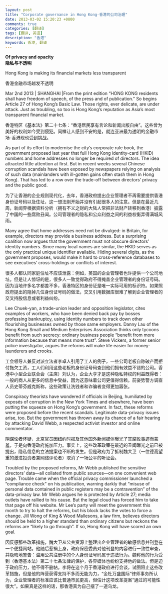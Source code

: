 ```yaml
---
layout: post
title: "Corporate governance in Hong Kong-香港的公司治理"
date: 2013-03-02 15:20:23 +0800
comments: true
categories: [翻译]
tags: [翻译, 英语]
description: "香港" 
keywords: 香港, 翻译
---
```


**Of privacy and opacity**  
**隐私与不透明**

Hong Kong is making its financial markets less transparent

香港金融市场越发不透明

Mar 2nd 2013 | SHANGHAI |From the print edition
“HONG KONG residents shall have freedom of speech, of the press and of publication.” So begins Article 27 of Hong Kong’s Basic Law. Those rights, ever delicate, are under attack. Just as troubling, so too is Hong Kong’s reputation as Asia’s most transparent financial market.

香港特区《基本法》第二十七条：“香港居民享有言论和新闻出版自由”。这些曾为美好的权利如今受到侵犯。同样让人感到不安的是，就连亚洲最为透明的金融市场-香港现也受到挑战。

<!--more-->

As part of its effort to modernise the city’s corporate rule book, the government proposed last year that full Hong Kong identity-card (HKID) numbers and home addresses no longer be required of directors. The idea attracted little attention at first. But in recent weeks several Chinese corruption scandals have been exposed by newspapers relying on analysis of such data (mainlanders with ill-gotten gains often stash them in Hong Kong). That has led to a row over the trade-off between directors’ privacy and the public good.

为了让香港的企业规则现代化，去年，香港政府提出企业管理者不再需要提供香港身份证号码以及住址，这一想法刚开始并没有引起很多人的注意。但是在最近几周，新闻界根据资料分析（拥有不义之财的大陆人常把非法财产转移到香港）披露了中国的一些腐败丑闻。公司管理者的隐私和公众利益之间的利益权衡弄得满城风雨。

Many agree that home addresses need not be divulged: in Britain, for example, directors may provide a business address. But a surprising coalition now argues that the government must not obscure directors’ identity numbers. Since many local names are similar, the HKID serves as the only practical unique identifier available. Hiding several digits, as the government proposes, would make it hard to cross-reference databases to see executives’ cross-holdings or conflicts of interest.

很多人都认同家庭住址不应该泄露：例如，英国的企业管理者也许提供一个公司地址。但是让人惊讶的是，很多人一致觉得政府不得掩盖企业管理者的身份证号码。因为当地许多名字都差不多，香港特区的身份证是唯一实际可用的标识符。如果照政府提出的隐掉几位身份证号码的做法，交叉引用数据库很难了解到企业管理者的交叉持股信息或者利益纠纷。

Lee Chuek-yan, a trade-union leader and opposition legislator, cites examples of workers, who have been denied back pay by bosses professing bankruptcy, using identity numbers to track down other flourishing businesses owned by those same employers. Danny Lau of the Hong Kong Small and Medium Enterprises Association thinks only tycoons benefit from such secrecy: ordinary business people “benefit from more information because that means more trust”. Steve Vickers, a former senior police investigator, argues the reforms will make life easier for money-launderers and crooks.

工会领导人兼反对派立法者李卓人引用了工人的例子，一些公司老板自称破产而拒付拖欠工资，工人们利用这些老板的身份证号码查到他们拥有效益不错的公司。香港中小型企业联合会（主席）刘认为，企业大亨才是这种隐私特权的利益既得者：一般的商人从更多的信息中受益，因为这意味着公司更值得信赖。前姿势警方调查人员史蒂芬威克斯称，这些政策让洗钱者和诈骗者变得更加嚣张。

Conspiracy theorists have wondered if officials in Beijing, humiliated by exposés of corruption in the New York Times and elsewhere, have been putting the squeeze on Hong Kong’s government. In fact, these reforms were proposed before the recent scandals. Legitimate data-privacy issues arise, too. But the government has thrown away its chance of a fair hearing by attacking David Webb, a respected activist investor and online commentator.

阴谋论者怀疑，北京官员因纽约时报及其他国外新闻媒体曝光了其腐败事迹而蒙羞，于是向香港政府施加压力。事实上，这些改革政策在最近的丑闻曝光之前已被提出，隐私信息的立法提案也不断的发生。但是政府为了抵制魏大卫（一位德高望重的激进投资者兼网络评论者）取消了一场公平的听证会。

Troubled by the proposed reforms, Mr Webb published the sensitive directors’ data—all collated from public sources—on one convenient web page. Trouble came when the official privacy commissioner launched a “compliance check” on his publication, warning darkly that “misuse of personal data contained in public registers may be a contravention” of the data-privacy law. Mr Webb argues he is protected by Article 27; media outlets have rallied to his cause. But the legal cloud has forced him to take that page off his website.
Mr Lee’s party will meet the government this month to try to halt the reforms, but his block lacks the votes to force a change. Jill Wong of King & Wood Mallesons, a law firm, believes directors should be held to a higher standard than ordinary citizens but reckons the reforms are “likely to go through”. If so, Hong Kong will have scored an own goal.

因反感那些改革措施，魏大卫从公共资源上整理出企业管理者的敏感信息并刊登在一个便捷网站。他随后惹祸上身，政府保密委员对他刊登的内容进行一致性审查，并隐晦地警告：滥用公共注册中的个人身份证号码属于违法行为。魏称他的行为受到（香港基本法）第二十七条法律的保护，各界媒体也纷纷支持他的做法。但是迫于政府压力，他不得不删帖。李将在这个月于香港政府进行会谈，试图阻止这些改革措施，但是他的阵营获得支持不多而无能为力，“金杜万盛国际”律师事务所认为，企业管理者的标准应该比普通市民更高，但估计这项改革提案“通过的可能性很大”。如果真是这样的话，那香港真为自己摆了一道乌龙。
